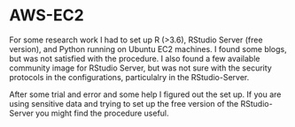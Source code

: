 # AWS-EC2

For some research work I had to set up R (>3.6), RStudio Server (free version), and Python running on Ubuntu EC2 machines. I found some blogs, but was not satisfied with the procedure. I also found a few available community image for RStudio Server, but was not sure with the security protocols in the configurations, particulalry in the RStudio-Server.  

After some trial and error and some help I figured out the set up. If you are using sensitive data and trying to set up the free version of the RStudio-Server you might find the procedure useful.   
